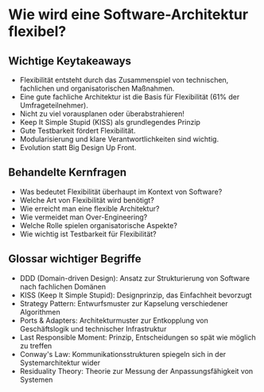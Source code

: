 # Wie wird eine Software-Architektur flexibel?

## Wichtige Keytakeaways
- Flexibilität entsteht durch das Zusammenspiel von technischen, fachlichen und organisatorischen Maßnahmen.
- Eine gute fachliche Architektur ist die Basis für Flexibilität (61% der Umfrageteilnehmer).
- Nicht zu viel vorausplanen oder überabstrahieren!
- Keep It Simple Stupid (KISS) als grundlegendes Prinzip
- Gute Testbarkeit fördert Flexibilität.
- Modularisierung und klare Verantwortlichkeiten sind wichtig.
- Evolution statt Big Design Up Front.

## Behandelte Kernfragen
- Was bedeutet Flexibilität überhaupt im Kontext von Software?
- Welche Art von Flexibilität wird benötigt?
- Wie erreicht man eine flexible Architektur?
- Wie vermeidet man Over-Engineering?
- Welche Rolle spielen organisatorische Aspekte?
- Wie wichtig ist Testbarkeit für Flexibilität?

## Glossar wichtiger Begriffe
- DDD (Domain-driven Design): Ansatz zur Strukturierung von Software nach fachlichen Domänen
- KISS (Keep It Simple Stupid): Designprinzip, das Einfachheit bevorzugt
- Strategy Pattern: Entwurfsmuster zur Kapselung verschiedener Algorithmen
- Ports & Adapters: Architekturmuster zur Entkopplung von Geschäftslogik und technischer Infrastruktur
- Last Responsible Moment: Prinzip, Entscheidungen so spät wie möglich zu treffen
- Conway's Law: Kommunikationsstrukturen spiegeln sich in der Systemarchitektur wider
- Residuality Theory: Theorie zur Messung der Anpassungsfähigkeit von Systemen
